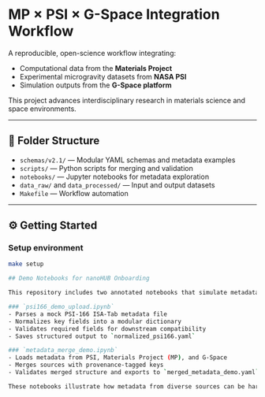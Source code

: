 # MP × PSI × G-Space Integration Workflow

A reproducible, open-science workflow integrating:
- Computational data from the **Materials Project**
- Experimental microgravity datasets from **NASA PSI**
- Simulation outputs from the **G-Space platform**

This project advances interdisciplinary research in materials science and space environments.

---

## 📁 Folder Structure

- `schemas/v2.1/` — Modular YAML schemas and metadata examples
- `scripts/` — Python scripts for merging and validation
- `notebooks/` — Jupyter notebooks for metadata exploration
- `data_raw/` and `data_processed/` — Input and output datasets
- `Makefile` — Workflow automation

---

## ⚙️ Getting Started

### Setup environment

```bash
make setup

## Demo Notebooks for nanoHUB Onboarding

This repository includes two annotated notebooks that simulate metadata normalization and integration using fictitious examples. They are designed to help new contributors understand the modular pipeline and reproducibility goals of the project.

### `psi166_demo_upload.ipynb`
- Parses a mock PSI-166 ISA-Tab metadata file
- Normalizes key fields into a modular dictionary
- Validates required fields for downstream compatibility
- Saves structured output to `normalized_psi166.yaml`

### `metadata_merge_demo.ipynb`
- Loads metadata from PSI, Materials Project (MP), and G-Space
- Merges sources with provenance-tagged keys
- Validates merged structure and exports to `merged_metadata_demo.yaml`

These notebooks illustrate how metadata from diverse sources can be harmonized using modular logic, YAML formatting, and reproducible workflows. All examples use fictitious data for demonstration purposes.
